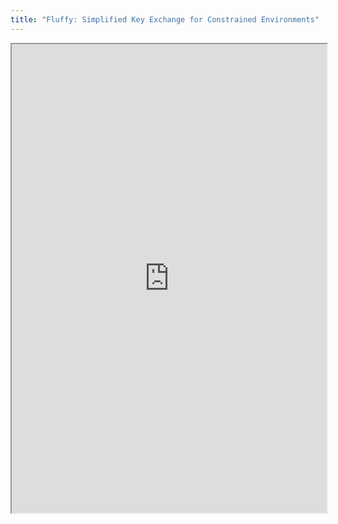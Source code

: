 ```yaml
---
title: "Fluffy: Simplified Key Exchange for Constrained Environments"
---
```



<iframe height="750" width="100%" src="https://ewelton.github.io/ktest/wiki.html#Fluffy:%20Simplified%20Key%20Exchange%20for%20Constrained%20Environments"></iframe>
